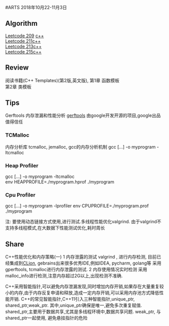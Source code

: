 #ARTS 2018年10月22-11月3日
## Algorithm
[Leetcode 209](https://leetcode.com/problems/minimum-size-subarray-sum/description/) [c++](../leetcode/leetcode_209.cc)  
[Leetcode 211](https://leetcode.com/problems/add-and-search-word-data-structure-design/description/)[c++](../leetcode/leetcode_211.cc)  
[Leetcode 213](https://leetcode.com/problems/house-robber-ii/description/)[c++](../leetcode/leetcode_213.cc)  
[Leetcode 215](https://leetcode.com/problems/kth-largest-element-in-an-array/description/)[c++](../leetcode/leetcode_215.cc)

## Review 
阅读书籍(C++ Templates)(第2版,英文版),
第1章 函数模板  
第2章 类模板



## Tips
Gerftools 内存泄漏和性能分析
[gerftools](https://github.com/gperftools/gperftools/) 由google开发开源的项目,google出品值得信任
### TCMalloc
内存分析库
tcmalloc, jemalloc, gcc的内存分析机制
gcc [...] -o myprogram -ltcmalloc

### Heap Profiler
gcc [...] -o myprogram -ltcmalloc  
env HEAPPROFILE=./myprogram.hprof ./myprogram  


### Cpu Profiler
gcc [...] -o myprogram -lprofiler
env CPUPROFILE=./myprogram.prof ./myprogram

注: 要使用动态链接方式使用,进行测试.多线程性能优化valgrind. 由于valgrind不支持多线程模式,在大数据下性能测试优化,耗时周长




## Share

C++性能优化和内存策略(一)
1 内存泄露的测试
valgrind , 进行内存检测, 目前已经集成到[CLion](https://www.jetbrains.com/clion/), gebrains出来很多优秀IDE,例如IDEA, pycharm, golang等
采用gperftools, tcmalloc进行内存泄露的测试.
2 内存使用情况实时检测
采用malloc_info进行检测,注意内存超过2G以上,出现检测不准确.

C++采用智能指针,可以避免内存泄漏发现,同时增加内存开销,如果存在大量重复较小的内存,由于内存反复申请和释放,造成一定内存开销,可以采用内存池方式降低性能开销.
C++的常见智能指针,C++11引入三种智能指针,unique_ptr, shared_ptr,weak_ptr.
其中,unique_ptr确保是唯一,避免多次重复赋值.
shared_ptr,主要用于数据共享,尤其是多线程环境中,数据共享问题.
weak_ptr, 与shared_ptr一起使用, 避免悬挂指针的危险
